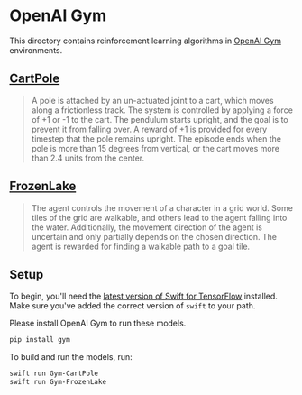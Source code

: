 # OpenAI Gym

This directory contains reinforcement learning algorithms in [OpenAI Gym](https://gym.openai.com) environments.

## [CartPole](https://gym.openai.com/envs/CartPole-v0)

> A pole is attached by an un-actuated joint to a cart, which moves along a frictionless track. The system is controlled by applying a force of +1 or -1 to the cart. The pendulum starts upright, and the goal is to prevent it from falling over. A reward of +1 is provided for every timestep that the pole remains upright. The episode ends when the pole is more than 15 degrees from vertical, or the cart moves more than 2.4 units from the center.

## [FrozenLake](https://gym.openai.com/envs/FrozenLake-v0)

> The agent controls the movement of a character in a grid world. Some tiles of the grid are walkable, and others lead to the agent falling into the water. Additionally, the movement direction of the agent is uncertain and only partially depends on the chosen direction. The agent is rewarded for finding a walkable path to a goal tile.

## Setup

To begin, you'll need the [latest version of Swift for
TensorFlow](https://github.com/tensorflow/swift/blob/master/Installation.md)
installed. Make sure you've added the correct version of `swift` to your path.

Please install OpenAI Gym to run these models.
```bash
pip install gym
```

To build and run the models, run:

```bash
swift run Gym-CartPole
swift run Gym-FrozenLake
```
